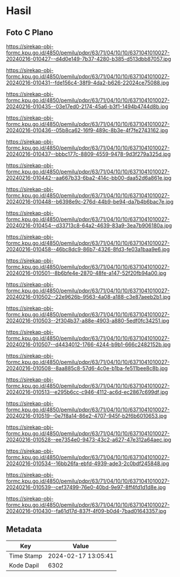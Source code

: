 # Hasil

## Foto C Plano

https://sirekap-obj-formc.kpu.go.id/4850/pemilu/pdpr/63/71/04/10/10/6371041010027-20240216-010427--d4d0e149-7b37-4280-b385-d513dbb87057.jpg

https://sirekap-obj-formc.kpu.go.id/4850/pemilu/pdpr/63/71/04/10/10/6371041010027-20240216-010431--fde156c4-38f9-4da2-b626-22024ce75088.jpg

https://sirekap-obj-formc.kpu.go.id/4850/pemilu/pdpr/63/71/04/10/10/6371041010027-20240216-010435--03e17ed0-2174-45a6-b3f1-1494b4744d8b.jpg

https://sirekap-obj-formc.kpu.go.id/4850/pemilu/pdpr/63/71/04/10/10/6371041010027-20240216-010436--05b8ca62-16f9-489c-8b3e-4f7fe2743162.jpg

https://sirekap-obj-formc.kpu.go.id/4850/pemilu/pdpr/63/71/04/10/10/6371041010027-20240216-010437--bbbc177c-8809-4559-9478-9d3f279a325d.jpg

https://sirekap-obj-formc.kpu.go.id/4850/pemilu/pdpr/63/71/04/10/10/6371041010027-20240216-010442--aa667b33-6ba2-414c-bb00-daa52d6a861e.jpg

https://sirekap-obj-formc.kpu.go.id/4850/pemilu/pdpr/63/71/04/10/10/6371041010027-20240216-010448--b6398e9c-276d-44b9-be94-da7b4b6bac7e.jpg

https://sirekap-obj-formc.kpu.go.id/4850/pemilu/pdpr/63/71/04/10/10/6371041010027-20240216-010454--d33713c8-64a2-4639-83a9-3ea7b906180a.jpg

https://sirekap-obj-formc.kpu.go.id/4850/pemilu/pdpr/63/71/04/10/10/6371041010027-20240216-010458--46bc8dc9-86b7-4326-8fd3-fe03a1baa9e6.jpg

https://sirekap-obj-formc.kpu.go.id/4850/pemilu/pdpr/63/71/04/10/10/6371041010027-20240216-010501--8b6bfe4e-2870-48fe-a147-52f20fb94a00.jpg

https://sirekap-obj-formc.kpu.go.id/4850/pemilu/pdpr/63/71/04/10/10/6371041010027-20240216-010502--22e9626b-9563-4a08-a188-c3e87aeeb2b1.jpg

https://sirekap-obj-formc.kpu.go.id/4850/pemilu/pdpr/63/71/04/10/10/6371041010027-20240216-010503--2f304b37-a88e-4903-a880-5edf0fc34251.jpg

https://sirekap-obj-formc.kpu.go.id/4850/pemilu/pdpr/63/71/04/10/10/6371041010027-20240216-010507--d4434012-1766-4244-b9b1-666c2482152b.jpg

https://sirekap-obj-formc.kpu.go.id/4850/pemilu/pdpr/63/71/04/10/10/6371041010027-20240216-010508--8aa885c8-57d6-4c0e-b1ba-fe511bee8c8b.jpg

https://sirekap-obj-formc.kpu.go.id/4850/pemilu/pdpr/63/71/04/10/10/6371041010027-20240216-010513--e295b6cc-c946-4112-ac6d-ec2867c699df.jpg

https://sirekap-obj-formc.kpu.go.id/4850/pemilu/pdpr/63/71/04/10/10/6371041010027-20240216-010519--0e7f8a14-86e2-4707-945f-b2f6b6010653.jpg

https://sirekap-obj-formc.kpu.go.id/4850/pemilu/pdpr/63/71/04/10/10/6371041010027-20240216-010528--ee7354e0-9473-43c2-a627-47e312a64aec.jpg

https://sirekap-obj-formc.kpu.go.id/4850/pemilu/pdpr/63/71/04/10/10/6371041010027-20240216-010534--16bb26fa-ebfd-4939-ade3-2c0bdf245848.jpg

https://sirekap-obj-formc.kpu.go.id/4850/pemilu/pdpr/63/71/04/10/10/6371041010027-20240216-010539--cef37499-76e0-40bd-9e97-8ff4fd1d1d8e.jpg

https://sirekap-obj-formc.kpu.go.id/4850/pemilu/pdpr/63/71/04/10/10/6371041010027-20240216-010430--fa61d17d-837f-4f09-b0d4-7bad01643357.jpg


## Metadata

| Key        | Value               |
| ---------- | ------------------- |
| Time Stamp | 2024-02-17 13:05:41 |
| Kode Dapil | 6302                |



